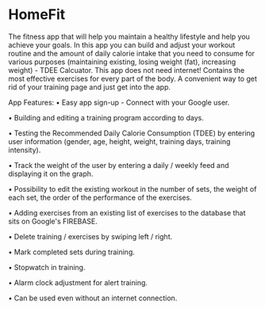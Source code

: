 # HomeFit
 The fitness app that will help you maintain a healthy lifestyle and help you achieve your goals. 
 In this app you can build and adjust your workout routine and the amount of daily calorie intake that you need to consume 
 for various purposes (maintaining existing, losing weight (fat), increasing weight) - TDEE Calcuator. 
 This app does not need internet! Contains the most effective exercises for every part of the body. 
 A convenient way to get rid of your training page and just get into the app.
 
 App Features:
• Easy app sign-up - Connect with your Google user.

• Building and editing a training program according to days.

• Testing the Recommended Daily Calorie Consumption (TDEE) by entering user information (gender, age, height, weight, training days, training intensity).

• Track the weight of the user by entering a daily / weekly feed and displaying it on the graph.

• Possibility to edit the existing workout in the number of sets, the weight of each set, the order of the performance of the exercises.

• Adding exercises from an existing list of exercises to the database that sits on Google's FIREBASE.

• Delete training / exercises by swiping left / right.

• Mark completed sets during training.

• Stopwatch in training.

• Alarm clock adjustment for alert training.

• Can be used even without an internet connection.
